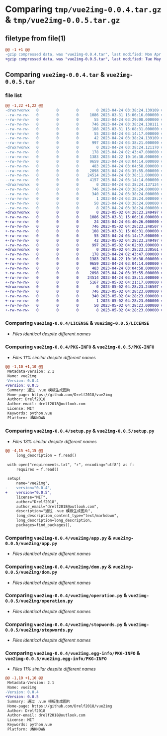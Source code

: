 # Comparing `tmp/vue2img-0.0.4.tar.gz` & `tmp/vue2img-0.0.5.tar.gz`

## filetype from file(1)

```diff
@@ -1 +1 @@
-gzip compressed data, was "vue2img-0.0.4.tar", last modified: Mon Apr 24 03:38:24 2023, max compression
+gzip compressed data, was "vue2img-0.0.5.tar", last modified: Tue May  2 04:28:23 2023, max compression
```

## Comparing `vue2img-0.0.4.tar` & `vue2img-0.0.5.tar`

### file list

```diff
@@ -1,22 +1,22 @@
-drwxrwxrwx   0        0        0        0 2023-04-24 03:38:24.139109 vue2img-0.0.4/
--rw-rw-rw-   0        0        0     1086 2023-03-31 15:06:16.000000 vue2img-0.0.4/LICENSE
--rw-rw-rw-   0        0        0       55 2023-04-24 03:29:08.000000 vue2img-0.0.4/MANIFEST.in
--rw-rw-rw-   0        0        0      746 2023-04-24 03:38:24.138111 vue2img-0.0.4/PKG-INFO
--rw-rw-rw-   0        0        0      108 2023-03-31 15:08:31.000000 vue2img-0.0.4/README.md
--rw-rw-rw-   0        0        0       55 2023-04-24 03:14:17.000000 vue2img-0.0.4/requirements.txt
--rw-rw-rw-   0        0        0       42 2023-04-24 03:38:24.139109 vue2img-0.0.4/setup.cfg
--rw-rw-rw-   0        0        0      997 2023-04-24 03:38:21.000000 vue2img-0.0.4/setup.py
-drwxrwxrwx   0        0        0        0 2023-04-24 03:38:24.121170 vue2img-0.0.4/vue2img/
--rw-rw-rw-   0        0        0      178 2023-04-24 02:43:47.000000 vue2img-0.0.4/vue2img/__init__.py
--rw-rw-rw-   0        0        0     1383 2023-04-22 10:16:30.000000 vue2img-0.0.4/vue2img/app.py
--rw-rw-rw-   0        0        0     9659 2023-04-24 03:04:14.000000 vue2img-0.0.4/vue2img/dom.py
--rw-rw-rw-   0        0        0      483 2023-04-24 03:04:58.000000 vue2img-0.0.4/vue2img/manager.py
--rw-rw-rw-   0        0        0     2098 2023-04-24 03:35:55.000000 vue2img-0.0.4/vue2img/operation.py
--rw-rw-rw-   0        0        0    24514 2023-04-24 03:38:11.000000 vue2img-0.0.4/vue2img/stopwords.py
--rw-rw-rw-   0        0        0     4157 2023-04-24 03:14:14.000000 vue2img-0.0.4/vue2img/template.py
-drwxrwxrwx   0        0        0        0 2023-04-24 03:38:24.137124 vue2img-0.0.4/vue2img.egg-info/
--rw-rw-rw-   0        0        0      746 2023-04-24 03:38:24.000000 vue2img-0.0.4/vue2img.egg-info/PKG-INFO
--rw-rw-rw-   0        0        0      340 2023-04-24 03:38:24.000000 vue2img-0.0.4/vue2img.egg-info/SOURCES.txt
--rw-rw-rw-   0        0        0        1 2023-04-24 03:38:24.000000 vue2img-0.0.4/vue2img.egg-info/dependency_links.txt
--rw-rw-rw-   0        0        0       50 2023-04-24 03:38:24.000000 vue2img-0.0.4/vue2img.egg-info/requires.txt
--rw-rw-rw-   0        0        0        8 2023-04-24 03:38:24.000000 vue2img-0.0.4/vue2img.egg-info/top_level.txt
+drwxrwxrwx   0        0        0        0 2023-05-02 04:28:23.249497 vue2img-0.0.5/
+-rw-rw-rw-   0        0        0     1086 2023-03-31 15:06:16.000000 vue2img-0.0.5/LICENSE
+-rw-rw-rw-   0        0        0       24 2023-04-24 03:40:26.000000 vue2img-0.0.5/MANIFEST.in
+-rw-rw-rw-   0        0        0      746 2023-05-02 04:28:23.248507 vue2img-0.0.5/PKG-INFO
+-rw-rw-rw-   0        0        0      108 2023-03-31 15:08:31.000000 vue2img-0.0.5/README.md
+-rw-rw-rw-   0        0        0       55 2023-04-24 03:14:17.000000 vue2img-0.0.5/requirements.txt
+-rw-rw-rw-   0        0        0       42 2023-05-02 04:28:23.249497 vue2img-0.0.5/setup.cfg
+-rw-rw-rw-   0        0        0      997 2023-05-02 04:02:03.000000 vue2img-0.0.5/setup.py
+drwxrwxrwx   0        0        0        0 2023-05-02 04:28:23.230561 vue2img-0.0.5/vue2img/
+-rw-rw-rw-   0        0        0      178 2023-04-24 02:43:47.000000 vue2img-0.0.5/vue2img/__init__.py
+-rw-rw-rw-   0        0        0     1383 2023-04-22 10:16:30.000000 vue2img-0.0.5/vue2img/app.py
+-rw-rw-rw-   0        0        0     9659 2023-04-24 03:04:14.000000 vue2img-0.0.5/vue2img/dom.py
+-rw-rw-rw-   0        0        0      483 2023-04-24 03:04:58.000000 vue2img-0.0.5/vue2img/manager.py
+-rw-rw-rw-   0        0        0     2098 2023-04-24 03:35:55.000000 vue2img-0.0.5/vue2img/operation.py
+-rw-rw-rw-   0        0        0    24514 2023-04-24 03:38:11.000000 vue2img-0.0.5/vue2img/stopwords.py
+-rw-rw-rw-   0        0        0     5167 2023-05-02 04:21:17.000000 vue2img-0.0.5/vue2img/template.py
+drwxrwxrwx   0        0        0        0 2023-05-02 04:28:23.246507 vue2img-0.0.5/vue2img.egg-info/
+-rw-rw-rw-   0        0        0      746 2023-05-02 04:28:23.000000 vue2img-0.0.5/vue2img.egg-info/PKG-INFO
+-rw-rw-rw-   0        0        0      340 2023-05-02 04:28:23.000000 vue2img-0.0.5/vue2img.egg-info/SOURCES.txt
+-rw-rw-rw-   0        0        0        1 2023-05-02 04:28:23.000000 vue2img-0.0.5/vue2img.egg-info/dependency_links.txt
+-rw-rw-rw-   0        0        0       50 2023-05-02 04:28:23.000000 vue2img-0.0.5/vue2img.egg-info/requires.txt
+-rw-rw-rw-   0        0        0        8 2023-05-02 04:28:23.000000 vue2img-0.0.5/vue2img.egg-info/top_level.txt
```

### Comparing `vue2img-0.0.4/LICENSE` & `vue2img-0.0.5/LICENSE`

 * *Files identical despite different names*

### Comparing `vue2img-0.0.4/PKG-INFO` & `vue2img-0.0.5/PKG-INFO`

 * *Files 11% similar despite different names*

```diff
@@ -1,10 +1,10 @@
 Metadata-Version: 2.1
 Name: vue2img
-Version: 0.0.4
+Version: 0.0.5
 Summary: 通过 .vue 模板生成图片
 Home-page: https://github.com/Drelf2018/vue2img
 Author: Drelf2018
 Author-email: drelf2018@outlook.com
 License: MIT
 Keywords: python,vue
 Platform: UNKNOWN
```

### Comparing `vue2img-0.0.4/setup.py` & `vue2img-0.0.5/setup.py`

 * *Files 13% similar despite different names*

```diff
@@ -4,15 +4,15 @@
     long_description = f.read()
 
 with open("requirements.txt", "r", encoding="utf8") as f:
     requires = f.read()
 
 setup(
     name="vue2img",
-    version="0.0.4",
+    version="0.0.5",
     license="MIT",
     author="Drelf2018",
     author_email="drelf2018@outlook.com",
     description="通过 .vue 模板生成图片",
     long_description_content_type="text/markdown",
     long_description=long_description,
     packages=find_packages(),
```

### Comparing `vue2img-0.0.4/vue2img/app.py` & `vue2img-0.0.5/vue2img/app.py`

 * *Files identical despite different names*

### Comparing `vue2img-0.0.4/vue2img/dom.py` & `vue2img-0.0.5/vue2img/dom.py`

 * *Files identical despite different names*

### Comparing `vue2img-0.0.4/vue2img/operation.py` & `vue2img-0.0.5/vue2img/operation.py`

 * *Files identical despite different names*

### Comparing `vue2img-0.0.4/vue2img/stopwords.py` & `vue2img-0.0.5/vue2img/stopwords.py`

 * *Files identical despite different names*

### Comparing `vue2img-0.0.4/vue2img.egg-info/PKG-INFO` & `vue2img-0.0.5/vue2img.egg-info/PKG-INFO`

 * *Files 11% similar despite different names*

```diff
@@ -1,10 +1,10 @@
 Metadata-Version: 2.1
 Name: vue2img
-Version: 0.0.4
+Version: 0.0.5
 Summary: 通过 .vue 模板生成图片
 Home-page: https://github.com/Drelf2018/vue2img
 Author: Drelf2018
 Author-email: drelf2018@outlook.com
 License: MIT
 Keywords: python,vue
 Platform: UNKNOWN
```

